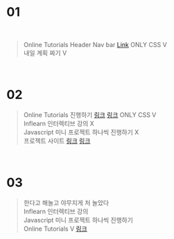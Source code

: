 # 01

<br>

> Online Tutorials Header Nav bar [Link](https://dazzling-perlman-0414ab.netlify.app/) ONLY CSS V <br>
> 내일 계획 짜기 V

<br>

# 02 

> Online Tutorials 진행하기 [링크](https://affectionate-lichterman-efd913.netlify.app/)&nbsp;[링크](https://priceless-goldstine-17765b.netlify.app/) ONLY CSS V <br> 
> Inflearn 인터렉티브 강의 X <br>
> Javascript 미니 프로젝트 하나씩 진행하기 X <br>
> 프로젝트 사이트 [링크](https://devdojo.com/suhailkakar/10-projects-you-can-do-to-become-a-frontend-master) [링크](https://www.freecodecamp.org/news/javascript-projects-for-beginners/#how-to-create-a-color-flipper)

<br>

# 03

> 한다고 해놀고 야무지게 처 놀았다 <br>
> Inflearn 인터렉티브 강의 <br>
> Javascript 미니 프로젝트 하나씩 진행하기 <br>
> Online Tutorials V [링크](https://sad-kalam-d55626.netlify.app/)

 <br>

